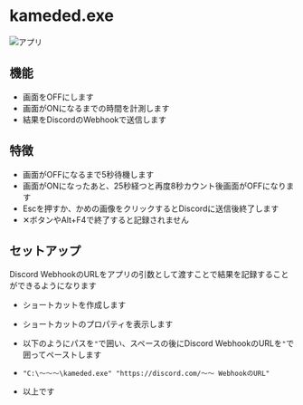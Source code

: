 # kameded.exe

![アプリ](https://i.gyazo.com/2a51f26841f3b2e612f728e9c12d5bd1.png)

## 機能

- 画面をOFFにします
- 画面がONになるまでの時間を計測します
- 結果をDiscordのWebhookで送信します

## 特徴

- 画面がOFFになるまで5秒待機します
- 画面がONになったあと、25秒経つと再度8秒カウント後画面がOFFになります
- Escを押すか、かめの画像をクリックするとDiscordに送信後終了します
- ✕ボタンやAlt+F4で終了すると記録されません

## セットアップ

Discord WebhookのURLをアプリの引数として渡すことで結果を記録することができるようになります

- ショートカットを作成します

- ショートカットのプロパティを表示します

- 以下のようにパスを`"`で囲い、スペースの後にDiscord WebhookのURLを`"`で囲ってペーストします

- ```
  "C:\～～～\kameded.exe" "https://discord.com/～～ WebhookのURL"
  ```

- 以上です